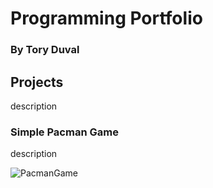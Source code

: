 # Programming Portfolio
### By Tory Duval


## Projects
  description

### Simple Pacman Game
  description
 
 ![PacmanGame](https://toryduval.github.io/programmingportfolio/ "Player and pellet")
